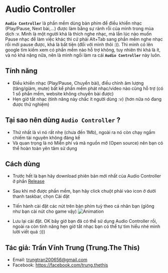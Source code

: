 # Audio Controller
**`Audio Controller`** là phần mềm dùng bàn phím để điều khiển nhạc (Play/Pause, Next bài,...) được làm bằng sự rảnh rỗi của mình trong mùa dịch :v. Mình là một người khá là thích nghe nhạc, mà lần lúc nào muốn Pause nhạc để làm việc khác thì cứ phải Alt+Tab sang phần mềm nghe nhạc rồi mới pause được, khá là bất tiện (đối với mình thôi :)). Thì mình có lên google tìm kiếm xem có phần mềm nào hỗ trợ không, tuy nhiên thì khá là ít, và nó khá nặng nữa, nên là mình ngồi làm ra cái **`Audio Controller`** này luôn.

## Tính năng
- Điều khiển nhạc (Play/Pause, Chuyển bài), điều chỉnh âm lượng (tăng/giảm, mute) bất kể phần mềm phát nhạc/video nào cũng hỗ trợ (có 1 số phần mềm, website không chuyển bài được)
- Hẹn giờ tắt nhạc (tính năng này chắc ít người dùng :v) (hơn nữa nó đang được thử nghiệm)

## Tại sao nên dùng **`Audio Controller`** ?
- Thứ nhất là vì nó rất nhẹ (chưa đến 1Mb), ngoài ra nó còn chạy ngầm chiếm tài nguyên không đáng kể
- Và quan trọng là nó Miễn phí và mã nguồn mở (Open source) nên bạn có thể hoàn toàn yên tâm sử dụng

## Cách dùng
- Trước hết là bạn hãy download phiên bản mới nhất của Audio Controller ở phần [Release](https://github.com/TVTIT/AudioController/releases//)
- Sau khi mở được phần mềm, bạn hãy click chuột phải vào icon ở dưới thanh taskbar, chọn Cài đặt
- Tiến hành cài đặt các nút trên bàn phím tuỳ theo cá nhân bạn (giông như bạn cài nút cho game vậy)
![Animation](https://user-images.githubusercontent.com/45415602/130905694-3e13eb7a-50d4-4a0b-9420-e507780c4f63.gif)

- Lưu lại cài đặt. OK bây giờ bạn đã có thể sử dụng Audio Controller rồi, ngoài ra còn tính năng hẹn giờ tắt nhạc bạn có thể tự tìm hiểu nhé mình lười viết quá :)))

## Tác giả: Trần Vĩnh Trung (Trung.The This)
- Email: trungtran200656@gmail.com
- Facebook: https://facebook.com/trung.thethis
